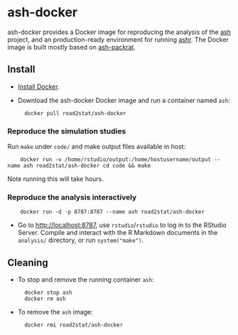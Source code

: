 # ash-docker

ash-docker provides a Docker image for reproducing the analysis of the
[ash](https://github.com/stephens999/ash/) project, and an production-ready
environment for running [ashr](https://github.com/stephens999/ashr/).
The Docker image is built mostly based on
[ash-packrat](https://github.com/stephenslab/ash-packrat).

## Install

* [Install Docker](https://docs.docker.com/installation/).

* Download the ash-docker Docker image and run a container named `ash`:

        docker pull road2stat/ash-docker

### Reproduce the simulation studies

Run `make` under `code/` and make output files available in host:

        docker run -v /home/rstudio/output:/home/hostusername/output --name ash road2stat/ash-docker cd code && make

Note running this will take hours.

### Reproduce the analysis interactively

        docker run -d -p 8787:8787 --name ash road2stat/ash-docker

* Go to [http://localhost:8787](http://localhost:8787), use `rstudio`/`rstudio`
to log in to the RStudio Server. Compile and interact with the R Markdown
documents in the `analysis/` directory, or run `system("make")`.

## Cleaning

* To stop and remove the running container `ash`:

        docker stop ash
        docker rm ash

* To remove the `ash` image:

        docker rmi road2stat/ash-docker
